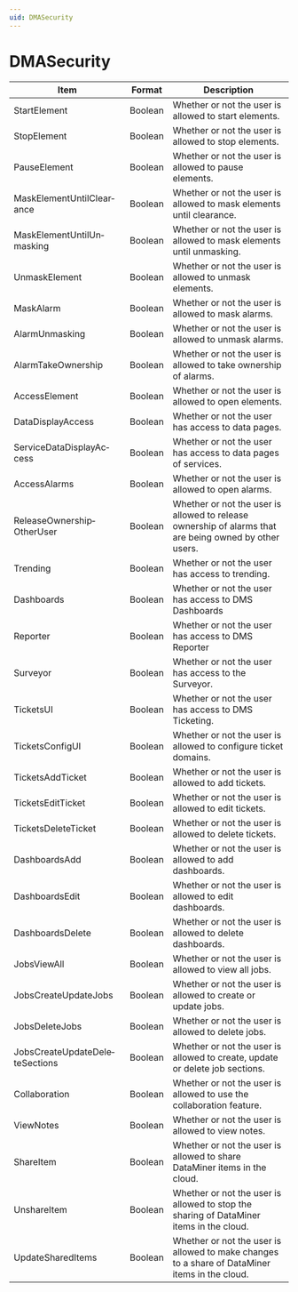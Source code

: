 ```yaml
---
uid: DMASecurity
---
```


# DMASecurity

| Item                            | Format  | Description                                                                                            |
|---------------------------------|---------|--------------------------------------------------------------------------------------------------------|
| StartElement                    | Boolean | Whether or not the user is allowed to start elements.                                                  |
| StopElement                     | Boolean | Whether or not the user is allowed to stop elements.                                                   |
| PauseElement                    | Boolean | Whether or not the user is allowed to pause elements.                                                  |
| MaskElementUntilClear­ance      | Boolean | Whether or not the user is allowed to mask elements until clearance.                                   |
| MaskElementUntilUn­masking      | Boolean | Whether or not the user is allowed to mask elements until unmasking.                                   |
| UnmaskElement                   | Boolean | Whether or not the user is allowed to unmask elements.                                                 |
| MaskAlarm                       | Boolean | Whether or not the user is allowed to mask alarms.                                                     |
| AlarmUnmasking                  | Boolean | Whether or not the user is allowed to unmask alarms.                                                   |
| AlarmTakeOwnership              | Boolean | Whether or not the user is allowed to take ownership of alarms.                                        |
| AccessElement                   | Boolean | Whether or not the user is allowed to open elements.                                                   |
| DataDisplayAccess               | Boolean | Whether or not the user has access to data pages.                                                      |
| ServiceDataDisplayAc­cess       | Boolean | Whether or not the user has access to data pages of services.                                          |
| AccessAlarms                    | Boolean | Whether or not the user is allowed to open alarms.                                                     |
| ReleaseOwnership­OtherUser      | Boolean | Whether or not the user is allowed to release ownership of alarms that are being owned by other users. |
| Trending                        | Boolean | Whether or not the user has access to trending.                                                        |
| Dashboards                      | Boolean | Whether or not the user has access to DMS Dashboards                                                   |
| Reporter                        | Boolean | Whether or not the user has access to DMS Reporter                                                     |
| Surveyor                        | Boolean | Whether or not the user has access to the Surveyor.                                                    |
| TicketsUI                       | Boolean | Whether or not the user has access to DMS Ticketing.                                                   |
| TicketsConfigUI                 | Boolean | Whether or not the user is allowed to configure ticket domains.                                        |
| TicketsAddTicket                | Boolean | Whether or not the user is allowed to add tickets.                                                     |
| TicketsEditTicket               | Boolean | Whether or not the user is allowed to edit tickets.                                                    |
| TicketsDeleteTicket             | Boolean | Whether or not the user is allowed to delete tickets.                                                  |
| DashboardsAdd                   | Boolean | Whether or not the user is allowed to add dashboards.                                                  |
| DashboardsEdit                  | Boolean | Whether or not the user is allowed to edit dashboards.                                                 |
| DashboardsDelete                | Boolean | Whether or not the user is allowed to delete dashboards.                                               |
| JobsViewAll                     | Boolean | Whether or not the user is allowed to view all jobs.                                                   |
| JobsCreateUpdateJobs            | Boolean | Whether or not the user is allowed to create or update jobs.                                           |
| JobsDeleteJobs                  | Boolean | Whether or not the user is allowed to delete jobs.                                                     |
| JobsCreateUpdateDele­teSections | Boolean | Whether or not the user is allowed to create, update or delete job sections.                           |
| Collaboration                   | Boolean | Whether or not the user is allowed to use the collaboration feature.                                   |
| ViewNotes                       | Boolean | Whether or not the user is allowed to view notes.                                                      |
| ShareItem                       | Boolean | Whether or not the user is allowed to share DataMiner items in the cloud.                              |
| UnshareItem                     | Boolean | Whether or not the user is allowed to stop the sharing of DataMiner items in the cloud.                |
| UpdateSharedItems               | Boolean | Whether or not the user is allowed to make changes to a share of DataMiner items in the cloud.         |
